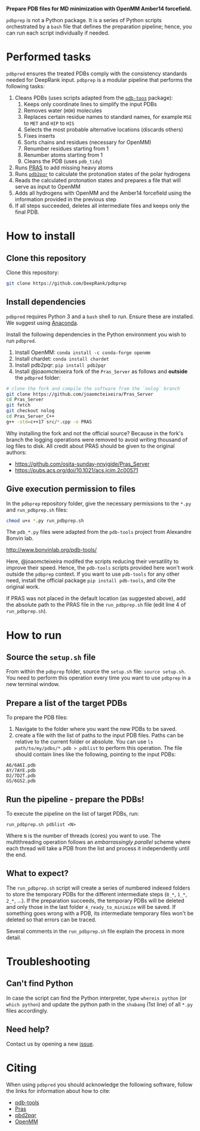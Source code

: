 **Prepare PDB files for MD minimization with OpenMM Amber14 forcefield.**

`pdbprep` is not a Python package. It is a series of Python scripts orchestrated
by a `bash` file that defines the preparation pipeline; hence, you can run each script
individually if needed.

# Performed tasks

`pdbpred` ensures the treated PDBs comply with the consistency standards needed
for DeepRank input. `pdbprep` is a modular pipeline that performs the following
tasks:

1. Cleans PDBs (uses scripts adapted from the
[`pdb-toos`](https://www.bonvinlab.org/pdb-tools/) package):
    1. Keeps only coordinate lines to simplify the input PDBs
    1. Removes water (`HOH`) molecules
    1. Replaces certain residue names to standard names, for example `MSE` to
    `MET` and `HIP` to `HIS`
    1. Selects the most probable alternative locations (discards others)
    1. Fixes inserts
    1. Sorts chains and residues (necessary for OpenMM)
    1. Renumber residues starting from 1
    1. Renumber atoms starting from 1
    1. Cleans the PDB (uses `pdb_tidy`)
1. Runs [PRAS](https://pubs.acs.org/doi/10.1021/acs.jcim.2c00571) to add missing heavy atoms
1. Runs [`pdb2pqr`](https://pdb2pqr.readthedocs.io/en/latest/) to calculate the protonation states of the polar hydrogens
1. Reads the calculated protonation states and prepares a file that will serve
as input to OpenMM
1. Adds all hydrogens with OpenMM and the Amber14 forcefield using the
information provided in the previous step
1. If all steps succeeded, deletes all intermediate files and keeps only the final PDB.

# How to install

## Clone this repository

Clone this repository:

```bash
git clone https://github.com/DeepRank/pdbprep
```

## Install dependencies

`pdbpred` requires Python 3 and a `bash` shell to run. Ensure these are
installed. We suggest using [Anaconda](https://www.anaconda.com/download).

Install the following dependencies in the Python environment you wish to run
`pdbpred`.

1. Install OpenMM: `conda install -c conda-forge openmm`
1. Install chardet: `conda install chardet`
1. Install pdb2pqr: `pip install pdb2pqr`
1. Install @joaomcteixeira fork of the `Pras_Server` as follows and **outside**
the `pdbpred` folder:

```bash
# clone the fork and compile the software from the `nolog` branch
git clone https://github.com/joaomcteixeira/Pras_Server
cd Pras_Server
git fetch
git checkout nolog
cd Pras_Server_C++
g++ -std=c++17 src/*.cpp -o PRAS
```

Why installing the fork and not the official source? Because in the fork's
branch the logging operations were removed to avoid writing thousand of log
files to disk. All credit about PRAS should be given to the original authors:

* https://github.com/osita-sunday-nnyigide/Pras_Server
* https://pubs.acs.org/doi/10.1021/acs.jcim.2c00571

## Give execution permission to files

In the `pdbprep` repository folder, give the necessary permissions to the `*.py`
and `run_pdbprep.sh` files:

```bash
chmod u+x *.py run_pdbprep.sh
```

The `pdb_*.py` files were adapted from the `pdb-tools` project from Alexandre
Bonvin lab.

http://www.bonvinlab.org/pdb-tools/

Here, @joaomcteixeira modifed the scripts reducing their versatility to
improve their speed. Hence, the `pdb-tools` scripts provided here won't work
outside the `pdbprep` context. If you want to use `pdb-tools` for any other need,
install the official package `pip install pdb-tools`, and cite the original work.

If PRAS was not placed in the default location (as suggested above), add the
absolute path to the PRAS file in the `run_pdbprep.sh` file (edit line 4 of
`run_pdbprep.sh`).

# How to run

## Source the `setup.sh` file

From within the `pdbprep` folder, source the `setup.sh` file: `source setup.sh`.
You need to perform this operation every time you want to use `pdbprep` in a new
terminal window.

## Prepare a list of the target PDBs

To prepare the PDB files:

1. Navigate to the folder where you want the new PDBs to be saved.
1. create a file with the list of paths to the input PDB files. Paths can be
relative to the current folder or absolute.
You can use `ls path/to/my/pdbs/*.pdb > pdblist` to perform this operation. The
file should contain lines like the following, pointing to the input PDBs:

```
A6/6A6I.pdb
AY/7AYE.pdb
D2/7D2T.pdb
GS/6GS2.pdb
```

## Run the pipeline - prepare the PDBs!

To execute the pipeline on the list of target PDBs, run:

```
run_pdbprep.sh pdblist <N>
```

Where `N` is the number of threads (cores) you want to use. The multithreading
operation follows an *embarrassingly parallel* scheme where each thread will
take a PDB from the list and process it independently until the end.

## What to expect?

The `run_pdbprep.sh` script will create a series of numbered indexed folders to
store the temporary PDBs for the different intermediate steps (`0_*`, `1_*`,
`2_*`, ...). If the preparation succeeds, the temporary PDBs will be deleted and
only those in the last folder `4_ready_to_minimize` will be saved. If something
goes wrong with a PDB, its intermediate temporary files won't be deleted so that
errors can be traced.

Several comments in the `run_pdbprep.sh` file explain the process in more
detail.

# Troubleshooting

## Can't find Python

In case the script can find the Python interpreter, type `whereis python` (or
`which python`) and update the python path in the `shabang` (1st line) of all
`*.py` files accordingly.

## Need help?

Contact us by opening a new [issue](https://github.com/DeepRank/pdbprep/issues).

# Citing

When using `pdbpred` you should acknowledge the following software, follow the
links for information about how to cite:
* [pdb-tools](https://f1000research.com/articles/7-1961)
* [Pras](https://pubs.acs.org/doi/10.1021/acs.jcim.2c00571)
* [pbd2pqr](https://pdb2pqr.readthedocs.io/en/latest/supporting.html#citing-our-software)
* [OpenMM](https://openmm.org/)
